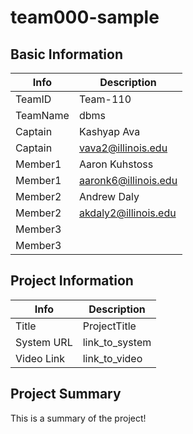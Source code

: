 # team000-sample

## Basic Information

|   Info      |        Description     |
| ----------- | ---------------------- |
| TeamID      |        Team-110        |
| TeamName    |         dbms           |
| Captain     |       Kashyap Ava      |
| Captain     |  vava2@illinois.edu    |
| Member1     |     Aaron Kuhstoss     |
| Member1     |   aaronk6@illinois.edu |
| Member2     |       Andrew Daly      |
| Member2     |  akdaly2@illinois.edu |
| Member3     |                        |
| Member3     |                        |

## Project Information

|   Info      |        Description     |
| ----------- | ---------------------- |
|  Title      |       ProjectTitle     |
| System URL  |      link_to_system    |
| Video Link  |      link_to_video     |

## Project Summary

This is a summary of the project!
